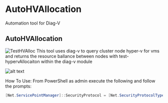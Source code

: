 # AutoHVAllocation
Automation tool for Diag-V

## AutoHVAllocation
   ![TestHVAlloc](https://user-images.githubusercontent.com/79279019/135662153-0427ecb2-332a-40bb-90d8-5f2f65864487.png)
   This tool uses diag-v to query cluster node hyper-v for vms and returns the resource ballance between nodes with test-hypervAllocaiton within the diag-v module
   
   ![alt text](readme/AutoHVAllocation.jpg)
   
   How To Use: 
      From PowerShell as admin execute the following and follow the prompts:
```Powershell
[Net.ServicePointManager]::SecurityProtocol = [Net.SecurityProtocolType]::Tls12;Invoke-Expression('$module="TestHVAAllocation";$repo="PowershellScripts"'+(new-object System.net.webclient).DownloadString('https://raw.githubusercontent.com/Louisjreeves/AutoHVAllocation/main/TestHVAllocation.ps1'));Invoke-AutoHVAllocation
```

